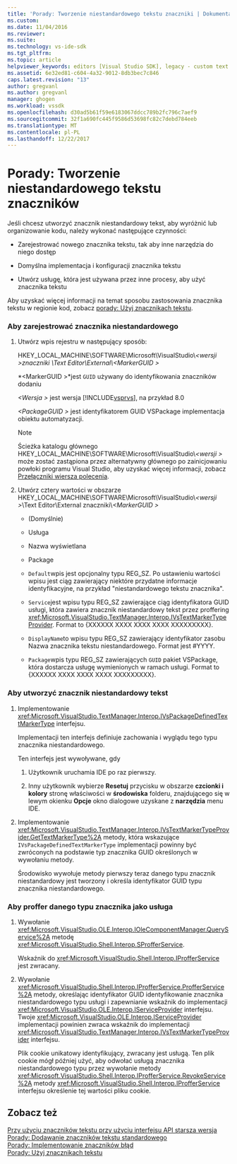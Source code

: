 ```yaml
---
title: 'Porady: Tworzenie niestandardowego tekstu znaczniki | Dokumentacja firmy Microsoft'
ms.custom: 
ms.date: 11/04/2016
ms.reviewer: 
ms.suite: 
ms.technology: vs-ide-sdk
ms.tgt_pltfrm: 
ms.topic: article
helpviewer_keywords: editors [Visual Studio SDK], legacy - custom text markers
ms.assetid: 6e32ed81-c604-4a32-9012-8db3bec7c846
caps.latest.revision: "13"
author: gregvanl
ms.author: gregvanl
manager: ghogen
ms.workload: vssdk
ms.openlocfilehash: d30ad5b61f59e6183067ddcc789b2fc796c7aef9
ms.sourcegitcommit: 32f1a690fc445f9586d53698fc82c7debd784eeb
ms.translationtype: MT
ms.contentlocale: pl-PL
ms.lasthandoff: 12/22/2017
---
```

# <a name="how-to-create-custom-text-markers"></a>Porady: Tworzenie niestandardowego tekstu znaczników
Jeśli chcesz utworzyć znacznik niestandardowy tekst, aby wyróżnić lub organizowanie kodu, należy wykonać następujące czynności:  
  
-   Zarejestrować nowego znacznika tekstu, tak aby inne narzędzia do niego dostęp  
  
-   Domyślna implementacja i konfiguracji znacznika tekstu  
  
-   Utwórz usługę, która jest używana przez inne procesy, aby użyć znacznika tekstu  
  
 Aby uzyskać więcej informacji na temat sposobu zastosowania znacznika tekstu w regionie kod, zobacz [porady: Użyj znacznikach tekstu](../extensibility/how-to-use-text-markers.md).  
  
### <a name="to-register-a-custom-marker"></a>Aby zarejestrować znacznika niestandardowego  
  
1.  Utwórz wpis rejestru w następujący sposób:  
  
     HKEY_LOCAL_MACHINE\SOFTWARE\Microsoft\VisualStudio\\*\<wersji >*znaczniki \Text Editor\External\\*\<MarkerGUID >*  
  
     *\<MarkerGUID >*jest `GUID` używany do identyfikowania znaczników dodaniu  
  
     *\<Wersja >* jest wersja [!INCLUDE[vsprvs](../code-quality/includes/vsprvs_md.md)], na przykład 8.0  
  
     *\<PackageGUID >* jest identyfikatorem GUID VSPackage implementacja obiektu automatyzacji.  
  
    > [!NOTE]
    >  Ścieżka katalogu głównego HKEY_LOCAL_MACHINE\SOFTWARE\Microsoft\VisualStudio\\*\<wersji >* może zostać zastąpiona przez alternatywny głównego po zainicjowaniu powłoki programu Visual Studio, aby uzyskać więcej informacji, zobacz [Przełączniki wiersza polecenia](../extensibility/command-line-switches-visual-studio-sdk.md).  
  
2.  Utwórz cztery wartości w obszarze HKEY_LOCAL_MACHINE\SOFTWARE\Microsoft\VisualStudio\\*\<wersji >*\Text Editor\External znaczniki\\*\<MarkerGUID >*  
  
    -   (Domyślnie)  
  
    -   Usługa  
  
    -   Nazwa wyświetlana  
  
    -   Package  
  
    -   `Default`wpis jest opcjonalny typu REG_SZ. Po ustawieniu wartości wpisu jest ciąg zawierający niektóre przydatne informacje identyfikacyjne, na przykład "niestandardowego tekstu znacznika".  
  
    -   `Service`jest wpisu typu REG_SZ zawierające ciąg identyfikatora GUID usługi, która zawiera znacznik niestandardowy tekst przez proffering <xref:Microsoft.VisualStudio.TextManager.Interop.IVsTextMarkerTypeProvider>. Format to {XXXXXX XXXX XXXX XXXX XXXXXXXXX}.  
  
    -   `DisplayName`to wpisu typu REG_SZ zawierający identyfikator zasobu Nazwa znacznika tekstu niestandardowego. Format jest #YYYY.  
  
    -   `Package`wpis typu REG_SZ zawierających `GUID` pakiet VSPackage, która dostarcza usługę wymienionych w ramach usługi. Format to {XXXXXX XXXX XXXX XXXX XXXXXXXXX}.  
  
### <a name="to-create-a-custom-text-marker"></a>Aby utworzyć znacznik niestandardowy tekst  
  
1.  Implementowanie <xref:Microsoft.VisualStudio.TextManager.Interop.IVsPackageDefinedTextMarkerType> interfejsu.  
  
     Implementacji ten interfejs definiuje zachowania i wyglądu tego typu znacznika niestandardowego.  
  
     Ten interfejs jest wywoływane, gdy  
  
    1.  Użytkownik uruchamia IDE po raz pierwszy.  
  
    2.  Inny użytkownik wybierze **Resetuj** przycisku w obszarze **czcionki i kolory** stronę właściwości w **środowiska** folderu, znajdującego się w lewym okienku  **Opcje** okno dialogowe uzyskane z **narzędzia** menu IDE.  
  
2.  Implementowanie <xref:Microsoft.VisualStudio.TextManager.Interop.IVsTextMarkerTypeProvider.GetTextMarkerType%2A> metody, która wskazujące `IVsPackageDefinedTextMarkerType` implementacji powinny być zwróconych na podstawie typ znacznika GUID określonych w wywołaniu metody.  
  
     Środowisko wywołuje metody pierwszy teraz danego typu znacznik niestandardowy jest tworzony i określa identyfikator GUID typu znacznika niestandardowego.  
  
### <a name="to-proffer-your-marker-type-as-a-service"></a>Aby proffer danego typu znacznika jako usługa  
  
1.  Wywołanie <xref:Microsoft.VisualStudio.OLE.Interop.IOleComponentManager.QueryService%2A> metodę <xref:Microsoft.VisualStudio.Shell.Interop.SProfferService>.  
  
     Wskaźnik do <xref:Microsoft.VisualStudio.Shell.Interop.IProfferService> jest zwracany.  
  
2.  Wywołanie <xref:Microsoft.VisualStudio.Shell.Interop.IProfferService.ProfferService%2A> metody, określając identyfikator GUID identyfikowanie znacznika niestandardowego typu usługi i zapewnianie wskaźnik do implementacji <xref:Microsoft.VisualStudio.OLE.Interop.IServiceProvider> interfejsu. Twoje <xref:Microsoft.VisualStudio.OLE.Interop.IServiceProvider> implementacji powinien zwraca wskaźnik do implementacji <xref:Microsoft.VisualStudio.TextManager.Interop.IVsTextMarkerTypeProvider> interfejsu.  
  
     Plik cookie unikatowy identyfikujący, zwracany jest usługą. Ten plik cookie mógł później użyć, aby odwołać usługą znacznika niestandardowego typu przez wywołanie metody <xref:Microsoft.VisualStudio.Shell.Interop.IProfferService.RevokeService%2A> metody <xref:Microsoft.VisualStudio.Shell.Interop.IProfferService> interfejsu określenie tej wartości pliku cookie.  
  
## <a name="see-also"></a>Zobacz też  
 [Przy użyciu znaczników tekstu przy użyciu interfejsu API starsza wersja](../extensibility/using-text-markers-with-the-legacy-api.md)   
 [Porady: Dodawanie znaczników tekstu standardowego](../extensibility/how-to-add-standard-text-markers.md)   
 [Porady: Implementowanie znaczników błąd](../extensibility/how-to-implement-error-markers.md)   
 [Porady: Użyj znacznikach tekstu](../extensibility/how-to-use-text-markers.md)